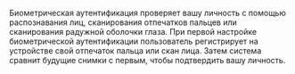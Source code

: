 Биометрическая аутентификация проверяет вашу личность с помощью распознавания лиц, сканирования отпечатков пальцев или сканирования радужной оболочки глаза. При первой настройке биометрической аутентификации пользователь регистрирует на устройстве свой отпечаток пальца или скан лица. Затем система сравнит будущие снимки с первым, чтобы подтвердить вашу личность.